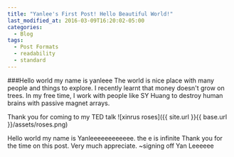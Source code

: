 ```yaml
---
title: "Yanlee's First Post! Hello Beautiful World!"
last_modified_at: 2016-03-09T16:20:02-05:00
categories:
  - Blog
tags:
  - Post Formats
  - readability
  - standard
---
```



###Hello world my name is yanleee
The world is nice place with many people and things to explore. I recently learnt that money doesn't grow on trees. In my free time, I work with people
like SY Huang to destroy human brains with passive magnet arrays.

Thank you for coming to my TED talk
![xinrus roses]({{ site.url }}{{ base.url }}/assets/roses.png)

Hello world my name is Yanleeeeeeeeeeee. the e is infinite
Thank you for the time on this post. Very much appreciate.
~signing off
Yan Leeeeee